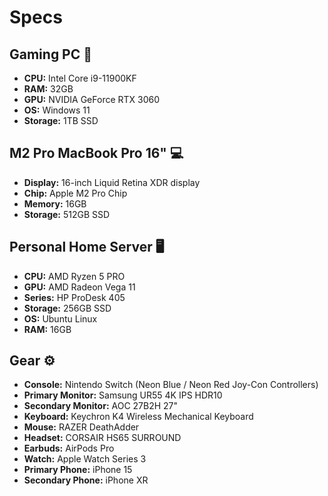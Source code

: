 # Specs

## Gaming PC 👾
- **CPU:** Intel Core i9-11900KF  
- **RAM:** 32GB  
- **GPU:** NVIDIA GeForce RTX 3060  
- **OS:** Windows 11  
- **Storage:** 1TB SSD  

## M2 Pro MacBook Pro 16" 💻
- **Display:** 16-inch Liquid Retina XDR display  
- **Chip:** Apple M2 Pro Chip  
- **Memory:** 16GB  
- **Storage:** 512GB SSD  

## Personal Home Server 🖥️
- **CPU:** AMD Ryzen 5 PRO  
- **GPU:** AMD Radeon Vega 11  
- **Series:** HP ProDesk 405  
- **Storage:** 256GB SSD  
- **OS:** Ubuntu Linux  
- **RAM:** 16GB  

## Gear ⚙️
- **Console:** Nintendo Switch (Neon Blue / Neon Red Joy-Con Controllers)  
- **Primary Monitor:** Samsung UR55 4K IPS HDR10  
- **Secondary Monitor:** AOC 27B2H 27"  
- **Keyboard:** Keychron K4 Wireless Mechanical Keyboard  
- **Mouse:** RAZER DeathAdder  
- **Headset:** CORSAIR HS65 SURROUND  
- **Earbuds:** AirPods Pro  
- **Watch:** Apple Watch Series 3  
- **Primary Phone:** iPhone 15  
- **Secondary Phone:** iPhone XR  
